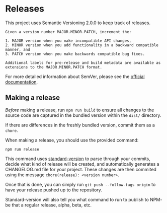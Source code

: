 # Releases

This project uses Semantic Versioning 2.0.0 to keep track of releases.

    Given a version number MAJOR.MINOR.PATCH, increment the:

    1. MAJOR version when you make incompatible API changes,
    2. MINOR version when you add functionality in a backward compatible manner, and
    3. PATCH version when you make backwards compatible bug fixes.

    Additional labels for pre-release and build metadata are available as extensions to the MAJOR.MINOR.PATCH format.

For more detailed information about SemVer, please see the [official documentation](https://semver.org/).

## Making a release

_Before_ making a release, run `npm run build` to ensure all changes to the source code are captured in the bundled version within the `dist/` directory.

If there are differences in the freshly bundled version, commit them as a `chore`.

When making a release, you should use the provided command:

```
npm run release
```

This command uses [standard-version](https://github.com/conventional-changelog/standard-version) to parse through your commits, decide what kind of release will be created, and automatically generates a CHANGELOG.md file for your project. These changes are then commited using the message `chore(release): <version number>`.

Once that is done, you can simply run `git push --follow-tags origin` to have your release pushed up to the repository.

Standard-version will also tell you what command to run to publish to NPM- be that a regular release, alpha, beta, etc.

